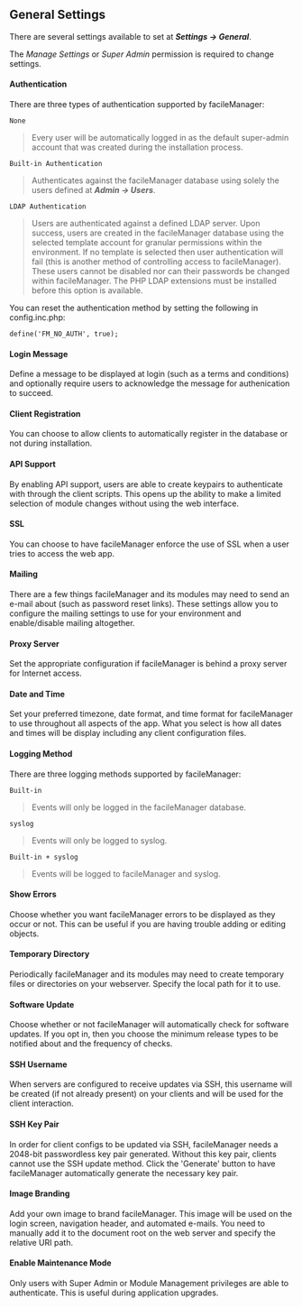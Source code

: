 ## General Settings
There are several settings available to set at **_Settings → General_**.

The _Manage Settings_ or _Super Admin_ permission is required to change settings.

#### Authentication
There are three types of authentication supported by facileManager:

`None`
>Every user will be automatically logged in as the default super-admin account that was created during the installation process.

`Built-in Authentication`
>Authenticates against the facileManager database using solely the users defined at **_Admin → Users_**.

`LDAP Authentication`
>Users are authenticated against a defined LDAP server. Upon success, users are created in the facileManager database using the selected template account for granular permissions within the environment. If no template is selected then user authentication will fail (this is another method of controlling access to facileManager). These users cannot be disabled nor can their passwords be changed within facileManager. The PHP LDAP extensions must be installed before this option is available.

You can reset the authentication method by setting the following in config.inc.php:

```
define('FM_NO_AUTH', true);
```

#### Login Message
Define a message to be displayed at login (such as a terms and conditions) and optionally require users to acknowledge the message for authenication to succeed.

#### Client Registration
You can choose to allow clients to automatically register in the database or not during installation.

#### API Support
By enabling API support, users are able to create keypairs to authenticate with through the client scripts. This opens up the ability to make a limited selection of module changes without using the web interface.

#### SSL
You can choose to have facileManager enforce the use of SSL when a user tries to access the web app.

#### Mailing
There are a few things facileManager and its modules may need to send an e-mail about (such as password reset links). These settings allow you to configure the mailing settings to use for your environment and enable/disable mailing altogether.

#### Proxy Server
Set the appropriate configuration if facileManager is behind a proxy server for Internet access.

#### Date and Time
Set your preferred timezone, date format, and time format for facileManager to use throughout all aspects of the app. What you select is how all dates and times will be display including any client configuration files.

#### Logging Method
There are three logging methods supported by facileManager:

`Built-in`
>Events will only be logged in the facileManager database.

`syslog`
>Events will only be logged to syslog.

`Built-in + syslog`
>Events will be logged to facileManager and syslog.

#### Show Errors
Choose whether you want facileManager errors to be displayed as they occur or not. This can be useful if you are having trouble adding or editing objects.

#### Temporary Directory
Periodically facileManager and its modules may need to create temporary files or directories on your webserver. Specify the local path for it to use.

#### Software Update
Choose whether or not facileManager will automatically check for software updates. If you opt in, then you choose the minimum release types to be notified about and the frequency of checks.

#### SSH Username
When servers are configured to receive updates via SSH, this username will be created (if not already present) on your clients and will be used for the client interaction.

#### SSH Key Pair
In order for client configs to be updated via SSH, facileManager needs a 2048-bit passwordless key pair generated. Without this key pair, clients cannot use the SSH update method. Click the 'Generate' button to have facileManager automatically generate the necessary key pair.

#### Image Branding
Add your own image to brand facileManager. This image will be used on the login screen, navigation header, and automated e-mails. You need to manually add it to the document root on the web server and specify the relative URI path.

#### Enable Maintenance Mode
Only users with Super Admin or Module Management privileges are able to authenticate. This is useful during application upgrades.